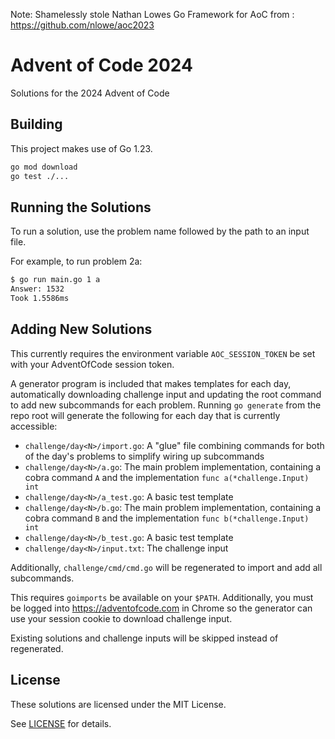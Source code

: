 Note:  Shamelessly stole Nathan Lowes Go Framework for AoC from : https://github.com/nlowe/aoc2023


# Advent of Code 2024

Solutions for the 2024 Advent of Code

## Building

This project makes use of Go 1.23.

```bash
go mod download
go test ./...
```

## Running the Solutions

To run a solution, use the problem name followed by the path to an input file.

For example, to run problem 2a:

```bash
$ go run main.go 1 a
Answer: 1532
Took 1.5586ms
```

## Adding New Solutions

This currently requires the environment variable `AOC_SESSION_TOKEN` be set with
your AdventOfCode session token.

A generator program is included that makes templates for each day, automatically
downloading challenge input and updating the root command to add new subcommands
for each problem. Running `go generate` from the repo root will generate the
following for each day that is currently accessible:

* `challenge/day<N>/import.go`: A "glue" file combining commands for both of the day's problems to simplify wiring up subcommands
* `challenge/day<N>/a.go`: The main problem implementation, containing a cobra command `A` and the implementation `func a(*challenge.Input) int`
* `challenge/day<N>/a_test.go`: A basic test template
* `challenge/day<N>/b.go`: The main problem implementation, containing a cobra command `B` and the implementation `func b(*challenge.Input) int`
* `challenge/day<N>/b_test.go`: A basic test template
* `challenge/day<N>/input.txt`: The challenge input

Additionally, `challenge/cmd/cmd.go` will be regenerated to import and add all
subcommands.

This requires `goimports` be available on your `$PATH`. Additionally, you must be
logged into https://adventofcode.com in Chrome so the generator can use your session
cookie to download challenge input.

Existing solutions and challenge inputs will be skipped instead of regenerated.

## License

These solutions are licensed under the MIT License.

See [LICENSE](./LICENSE) for details.
